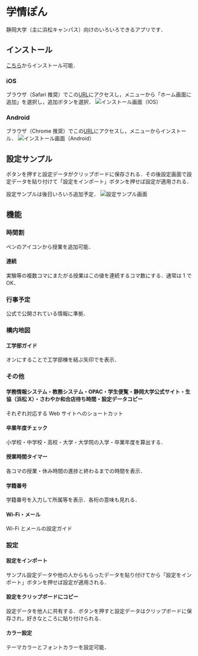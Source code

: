 # 学情ぽん

静岡大学（主に浜松キャンパス）向けのいろいろできるアプリです．

## インストール

[こちら](https://tsuyopon-1067.github.io/react-gakujo/)からインストール可能．

### iOS

ブラウザ（Safari 推奨）でこの[URL](https://tsuyopon-1067.github.io/react-gakujo/)にアクセスし，メニューから「ホーム画面に追加」を選択し，追加ボタンを選択．
![インストール画面（IOS）](./img/installIos.jpg)

### Android

ブラウザ（Chrome 推奨）でこの[URL](https://tsuyopon-1067.github.io/react-gakujo/)にアクセスし，メニューからインストール．
![インストール画面（Android）](./img/installAndroid.jpg)

## 設定サンプル

ボタンを押すと設定データがクリップボードに保存される．その後設定画面で設定データを貼り付けて「設定をインポート」ボタンを押せば設定が適用される．

設定サンプルは後日いろいろ追加予定．
![設定サンプル画面](./img/settingsImport.jpg)

## 機能

### 時間割

ペンのアイコンから授業を追加可能．

#### 連続

実験等の複数コマにまたがる授業はこの値を連続するコマ数にする．通常は 1 で OK．

### 行事予定

公式で公開されている情報に準拠．

### 構内地図

#### 工学部ガイド

オンにすることで工学部棟を結ぶ矢印でを表示．

### その他

#### 学務情報システム・教務システム・OPAC・学生便覧・静岡大学公式サイト・生協（浜松 X）・さわやか和合店待ち時間・設定データコピー

それぞれ対応する Web サイトへのショートカット

#### 卒業年度チェック

小学校・中学校・高校・大学・大学院の入学・卒業年度を算出する．

#### 授業時間タイマー

各コマの授業・休み時間の進捗と終わるまでの時間を表示．

#### 学籍番号

学籍番号を入力して所属等を表示．各桁の意味も見れる．

#### Wi-Fi・メール

Wi-Fi とメールの設定ガイド

### 設定

#### 設定をインポート

サンプル設定データや他の人からもらったデータを貼り付けてから「設定をインポート」ボタンを押せば設定が適用される．

#### 設定をクリップボードにコピー

設定データを他人に共有する．ボタンを押すと設定データはクリップボードに保存され，好きなところに貼り付けられる．

#### カラー設定

テーマカラーとフォントカラーを設定可能．
